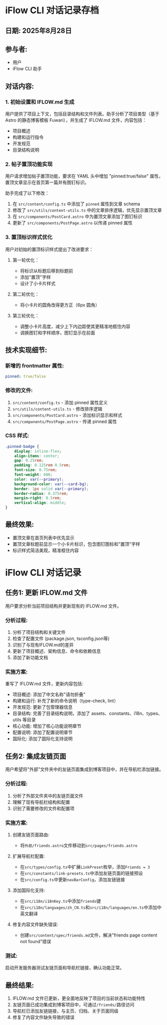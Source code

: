 # iFlow CLI 对话记录存档

## 日期: 2025年8月28日

## 参与者:
- 用户
- iFlow CLI 助手

## 对话内容:

### 1. 初始设置和 IFLOW.md 生成
用户提供了项目上下文，包括目录结构和文件列表。助手分析了项目类型（基于 Astro 的静态博客模板 Fuwari），并生成了 IFLOW.md 文件，内容包括：
- 项目概述
- 构建和运行指令
- 开发规范
- 目录结构说明

### 2. 帖子置顶功能实现
用户请求增加帖子置顶功能，要求在 YAML 头中增加 "pinned:true/false" 属性，置顶文章显示在首页第一篇并有图钉标识。

助手完成了以下修改：
1. 在 `src/content/config.ts` 中添加了 `pinned` 属性到文章 schema
2. 修改了 `src/utils/content-utils.ts` 中的文章排序逻辑，优先显示置顶文章
3. 在 `src/components/PostCard.astro` 中为置顶文章添加了图钉标识
4. 更新了 `src/components/PostPage.astro` 以传递 pinned 属性

### 3. 置顶标识样式优化
用户对初始的置顶标识样式提出了改进要求：

1. 第一轮优化：
   - 将标识从标题后移到标题前
   - 添加"置顶"字样
   - 设计了小卡片样式

2. 第二轮优化：
   - 将小卡片的圆角改得更方正（6px 圆角）

3. 第三轮优化：
   - 调整小卡片高度，减少上下内边距使其更精准地框住内容
   - 调换图钉和字样顺序，图钉显示在前面

## 技术实现细节:

### 新增的 frontmatter 属性:
```yaml
pinned: true/false
```

### 修改的文件:
1. `src/content/config.ts` - 添加 pinned 属性定义
2. `src/utils/content-utils.ts` - 修改排序逻辑
3. `src/components/PostCard.astro` - 添加标识显示和样式
4. `src/components/PostPage.astro` - 传递 pinned 属性

### CSS 样式:
```css
.pinned-badge {
    display: inline-flex;
    align-items: center;
    gap: 0.25rem;
    padding: 0.125rem 0.5rem;
    font-size: 0.75rem;
    font-weight: 600;
    color: var(--primary);
    background-color: var(--card-bg);
    border: 1px solid var(--primary);
    border-radius: 0.375rem;
    margin-right: 0.5rem;
    vertical-align: middle;
}
```

## 最终效果:
- 置顶文章在首页列表中优先显示
- 置顶文章标题前显示一个小卡片标识，包含图钉图标和"置顶"字样
- 标识样式简洁美观，精准框住内容

# iFlow CLI 对话记录

## 任务1: 更新 IFLOW.md 文件

用户要求分析当前项目结构并更新现有的 IFLOW.md 文件。

### 分析过程:
1. 分析了项目结构和关键文件
2. 检查了配置文件 (package.json, tsconfig.json等)
3. 识别了与现有IFLOW.md的差异
4. 更新了项目概述、架构信息、命令和依赖信息
5. 添加了新功能文档

### 实施方案:
重写了 IFLOW.md 文件，更新内容包括:
- 项目概述: 添加了中文名称"请勿折叠"
- 构建和运行: 补充了新的命令说明（type-check, lint）
- 开发规范: 更新了包管理器信息
- 目录结构: 完善了目录结构说明，添加了 assets、constants、i18n、types、utils 等目录
- 核心功能: 增加了核心功能说明章节
- 配置说明: 添加了配置说明章节
- 国际化: 添加了国际化支持说明

## 任务2: 集成友链页面

用户希望将"外部"文件夹中的友链页面集成到博客项目中，并在导航栏添加链接。

### 分析过程:
1. 分析了外部文件夹中的友链页面文件
2. 理解了现有导航栏结构和配置
3. 识别了需要修改的文件和配置项

### 实施方案:
1. 创建友链页面路由:
   - 将`外部/friends.astro`文件移动到`src/pages/friends.astro`

2. 扩展导航栏配置:
   - 在`src/types/config.ts`中扩展`LinkPreset`枚举，添加`Friends = 3`
   - 在`src/constants/link-presets.ts`中添加友链页面的链接预设
   - 在`src/config.ts`中更新`navBarConfig`，添加友链链接

3. 添加国际化支持:
   - 在`src/i18n/i18nKey.ts`中添加`friends`键
   - 在`src/i18n/languages/zh_CN.ts`和`src/i18n/languages/en.ts`中添加中英文翻译

4. 修复内容文件缺失错误:
   - 创建`src/content/spec/friends.md`文件，解决"friends page content not found"错误

### 测试:
启动开发服务器测试友链页面和导航栏链接，确认功能正常。

## 最终结果:
1. IFLOW.md 文件已更新，更全面地反映了项目的当前状态和功能特性
2. 友链页面已成功集成到博客项目中，可通过`/friends/`路径访问
3. 导航栏已添加友链链接，与主页、归档、关于页面同级
4. 修复了内容文件缺失导致的错误